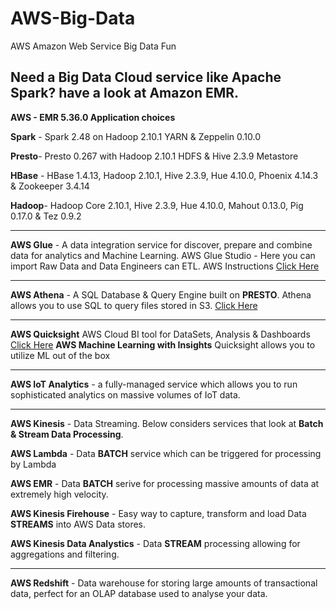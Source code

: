 # AWS-Big-Data
AWS Amazon Web Service Big Data Fun

Need a Big Data Cloud service like Apache Spark?  have a look at Amazon EMR.
-----------------
**AWS - EMR 5.36.0 Application choices**

**Spark** - Spark 2.48 on Hadoop 2.10.1 YARN & Zeppelin 0.10.0

**Presto**- Presto 0.267 with Hadoop 2.10.1 HDFS & Hive 2.3.9 Metastore

**HBase** - HBase 1.4.13, Hadoop 2.10.1, Hive 2.3.9, Hue 4.10.0, Phoenix 4.14.3 & Zookeeper 3.4.14

**Hadoop**- Hadoop Core 2.10.1, Hive 2.3.9, Hue 4.10.0, Mahout 0.13.0, Pig 0.17.0 & Tez 0.9.2

------------------
**AWS Glue** - A data integration service for discover, prepare and combine data for analytics and Machine Learning.  AWS Glue Studio - Here you can import Raw Data and Data Engineers can ETL. AWS Instructions [Click Here](https://github.com/michaelmaxi/AWS-Big-Data/tree/main/Glue)

------------------
**AWS Athena** - A SQL Database & Query Engine built on **PRESTO**.  Athena allows you to use SQL to query files stored in S3. 
[Click Here](https://github.com/michaelmaxi/AWS-Big-Data/tree/main/Athena)

------------------
**AWS Quicksight** AWS Cloud BI tool for DataSets, Analysis & Dashboards [Click Here](https://github.com/michaelmaxi/AWS-Big-Data/tree/main/QuickSight)
**AWS Machine Learning with Insights** Quicksight allows you to utilize ML out of the box

------------------
**AWS IoT Analytics** - a fully-managed service which allows you to run sophisticated analytics on massive volumes of IoT data.

------------------
**AWS Kinesis** - Data Streaming.  Below considers services that look at **Batch & Stream Data Processing**.

**AWS Lambda** - Data **BATCH** service which can be triggered for processing by Lambda

**AWS EMR** - Data **BATCH** serive for processing massive amounts of data at extremely high velocity.  

**AWS Kinesis Firehouse** - Easy way to capture, transform and load Data **STREAMS** into AWS Data stores.

**AWS Kinesis Data Analystics** - Data **STREAM** processing allowing for aggregations and filtering.

------------------
**AWS Redshift** - Data warehouse for storing large amounts of transactional data, perfect for an OLAP database used to analyse your data.

